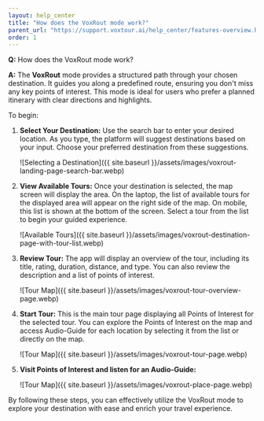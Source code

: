 ```yaml
---
layout: help_center
title: "How does the VoxRout mode work?"
parent_url: "https://support.voxtour.ai/help_center/features-overview.html"
order: 1
---
```


**Q:** How does the VoxRout mode work?

**A:** The **VoxRout** mode provides a structured path through your chosen destination. It guides you along a predefined route, ensuring you don't miss any key points of interest. This mode is ideal for users who prefer a planned itinerary with clear directions and highlights.

To begin:

1. **Select Your Destination:** Use the search bar to enter your desired location. As you type, the platform will suggest destinations based on your input. Choose your preferred destination from these suggestions.

   ![Selecting a Destination]({{ site.baseurl }}/assets/images/voxrout-landing-page-search-bar.webp)

2. **View Available Tours:** Once your destination is selected, the map screen will display the area. On the laptop, the list of available tours for the displayed area will appear on the right side of the map. On mobile, this list is shown at the bottom of the screen. Select a tour from the list to begin your guided experience.

   ![Available Tours]({{ site.baseurl }}/assets/images/voxrout-destination-page-with-tour-list.webp)

3. **Review Tour:** The app will display an overview of the tour, including its title, rating, duration, distance, and type. You can also review the description and a list of points of interest.

   ![Tour Map]({{ site.baseurl }}/assets/images/voxrout-tour-overview-page.webp)

4. **Start Tour:** This is the main tour page displaying all Points of Interest for the selected tour. You can explore the Points of Interest on the map and access Audio-Guide for each location by selecting it from the list or directly on the map.

   ![Tour Map]({{ site.baseurl }}/assets/images/voxrout-tour-page.webp)

5. **Visit Points of Interest and listen for an Audio-Guide:** 

   ![Tour Map]({{ site.baseurl }}/assets/images/voxrout-place-page.webp)
 
By following these steps, you can effectively utilize the VoxRout mode to explore your destination with ease and enrich your travel experience.
